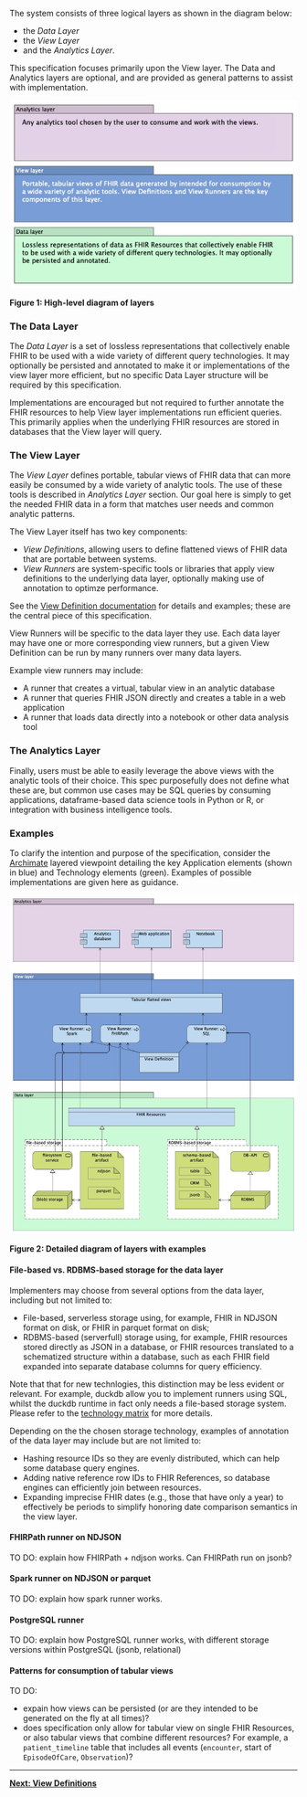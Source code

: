 
The system consists of three logical layers as shown in the diagram below:
- the *Data Layer*
- the *View Layer*
- and the *Analytics Layer*. 

This specification focuses primarily upon the View layer. The Data and Analytics layers are optional,
and are provided as general patterns to assist with implementation.

<img src="layers-high-level.jpg" alt="High-level diagram of layers" style="float: none"/>

**Figure 1: High-level diagram of layers**

### The Data Layer
The *Data Layer* is a set of lossless representations that collectively enable FHIR
to be used with a wide variety of different query technologies. It may
optionally be persisted and annotated to make it or implementations of the view
layer more efficient, but no specific Data Layer structure will be required by
this specification.

Implementations are encouraged but not required to further annotate the FHIR
resources to help View layer implementations run efficient queries. This
primarily applies when the underlying FHIR resources are stored in databases
that the View layer will query.

### The View Layer
The *View Layer* defines portable, tabular views of FHIR data that can more easily
be consumed by a wide variety of analytic tools. The use of these tools is
described in *Analytics Layer* section. Our goal here is simply to get
the needed FHIR data in a form that matches user needs and common analytic
patterns.

The View Layer itself has two key components:

* *View Definitions*, allowing users to define flattened views of FHIR data that
are portable between systems.
* *View Runners* are system-specific tools or libraries that apply view definitions to
the underlying data layer, optionally making use of annotation to optimze performance.

See the [View Definition documentation](view-definition.html) for details and examples; 
these are the central piece of this specification.

View Runners will be specific to the data
layer they use. Each data layer may have one or more corresponding view
runners, but a given View Definition can be run by many runners over many
data layers.

Example view runners may include:

* A runner that creates a virtual, tabular view in an analytic database
* A runner that queries FHIR JSON directly and creates a table in a web application
* A runner that loads data directly into a notebook or other data analysis tool

### The Analytics Layer

Finally, users must be able to easily leverage the above views with the analytic
tools of their choice. This spec purposefully does not define what these are,
but common use cases may be SQL queries by consuming applications, dataframe-based
data science tools in Python or R, or integration with business intelligence tools.

### Examples

To clarify the intention and purpose of the specification, consider the [Archimate](https://pubs.opengroup.org/architecture/archimate32-doc/) 
layered viewpoint detailing the key Application elements (shown in blue) and Technology elements (green).
Examples of possible implementations are given here as guidance. 

<img src="layers-detailed.jpg" alt="Detailed diagram of layers with examples" style="float: none"/>

**Figure 2: Detailed diagram of layers with examples**


#### File-based vs. RDBMS-based storage for the data layer

Implementers may choose from several options from the data layer, including but
not limited to:

* File-based, serverless storage using, for example, FHIR in NDJSON format on disk,
or FHIR in parquet format on disk;
* RDBMS-based (serverfull) storage using, for example, FHIR resources stored directly
as JSON in a database, or FHIR resources translated to a schematized structure within
a database, such as each FHIR field expanded into separate database columns for query efficiency.

Note that that for new technlogies, this distinction may be less evident or relevant.
For example, duckdb allow you to implement runners using SQL, whilst the duckdb runtime in fact
only needs a file-based storage system. Please refer to the [technology matrix](tech-matrix.html) for more details.

Depending on the the chosen storage technology, examples of annotation of the data layer
may include but are not limited to:

* Hashing resource IDs so they are evenly distributed, which can help some
database query engines.
* Adding native reference row IDs to FHIR References, so database engines can
efficiently join between resources.
* Expanding imprecise FHIR dates (e.g., those that have only a year) to
effectively be periods to simplify honoring date comparison semantics in the view layer.


#### FHIRPath runner on NDJSON

TO DO: explain how FHIRPath + ndjson works. Can FHIRPath run on jsonb?


#### Spark runner on NDJSON or parquet

TO DO: explain how spark runner works.

#### PostgreSQL runner

TO DO: explain how PostgreSQL runner works, with different storage versions within PostgreSQL (jsonb, relational)

#### Patterns for consumption of tabular views

TO DO:
- expain how views can be persisted (or are they intended to be generated on the fly at all times)?
- does specification only allow for tabular view on single FHIR Resources, or also tabular views that
combine different resources? For example, a `patient_timeline` table that includes all events (`encounter`, start of `EpisodeOfCare`, `Observation`)?

---

**[Next: View Definitions](view-definition.html)**
